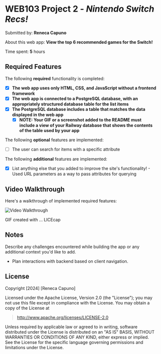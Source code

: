 # WEB103 Project 2 - *Nintendo Switch Recs!*

Submitted by: **Reneca Capuno**

About this web app: **View the top 6 recommended games for the Switch!**

Time spent: **5** hours

## Required Features

The following **required** functionality is completed:

<!-- Make sure to check off completed functionality below -->
- [x] **The web app uses only HTML, CSS, and JavaScript without a frontend framework**
- [x] **The web app is connected to a PostgreSQL database, with an appropriately structured database table for the list items**
- [x] **The PostgreSQL database includes a table that matches the data displayed in the web app**
  - [x] **NOTE: Your GIF or a screenshot added to the README must include a view of your Railway database that shows the contents of the table used by your app**

The following **optional** features are implemented:

- [ ] The user can search for items with a specific attribute

The following **additional** features are implemented:

- [x] List anything else that you added to improve the site's functionality!
      - Used URL parameters as a way to pass attributes for querying

## Video Walkthrough

Here's a walkthrough of implemented required features:

<img src='https://media4.giphy.com/media/v1.Y2lkPTc5MGI3NjExZHgyemMxcWViOGY4eHV4dzN2NzBuYXZwOHV6c3J5M2phOW5pcTNoNCZlcD12MV9pbnRlcm5hbF9naWZfYnlfaWQmY3Q9Zw/C80sjJcyagv1yw6xUj/giphy.webp' title='Video Walkthrough' width='' alt='Video Walkthrough' />

<!-- Replace this with whatever GIF tool you used! -->
GIF created with ... LICEcap
<!-- Recommended tools:
[Kap](https://getkap.co/) for macOS
[ScreenToGif](https://www.screentogif.com/) for Windows
[peek](https://github.com/phw/peek) for Linux. -->

## Notes

Describe any challenges encountered while building the app or any additional context you'd like to add.
- Plan interactions with backend based on client navigation.

## License

Copyright [2024] [Reneca Capuno]

Licensed under the Apache License, Version 2.0 (the "License"); you may not use this file except in compliance with the License. You may obtain a copy of the License at

> http://www.apache.org/licenses/LICENSE-2.0

Unless required by applicable law or agreed to in writing, software distributed under the License is distributed on an "AS IS" BASIS, WITHOUT WARRANTIES OR CONDITIONS OF ANY KIND, either express or implied. See the License for the specific language governing permissions and limitations under the License.
